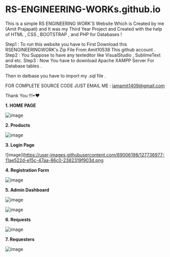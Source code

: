 # RS-ENGINEERING-WORKs.github.io
This is a simple RS ENGINEERING WORK'S Website Which is Created by me (Amit Prajapati) and It was my Third Year Project and Created with the help of HTML , CSS , BOOTSTRAP , and PHP for Databases !

Step1 : To run this website you have to First Download this RSENGINEERINGWORK's Zip File From Amit10538 This github account .
Step2 : You Suppose to have any texteditor like VisualStudio , SublimeText and etc.
Step3 : Now You have to download Apache XAMPP Server For Database tables .

Then in datbase you have to import my .sql file .

FOR COMPLETE SOURCE CODE JUST EMAIL ME : iamamit1409@gmail.com

Thank You !!!•♥

**1. HOME PAGE**

![image](https://user-images.githubusercontent.com/69006198/127736928-e24b8d94-8d1e-41d5-91a3-46ae873b1f47.png)

**2.	Products**

![image](https://user-images.githubusercontent.com/69006198/127736966-6cd700b9-5ee2-4613-848e-60b56ca14d20.png)

**3.	Login Page**

![image](https://user-images.githubusercontent.com/69006198/127736977-11ae522d-e15c-47aa-86c0-2382319f903d.png


**4.	Registration Form**


![image](https://user-images.githubusercontent.com/69006198/127736986-a4ad991f-b446-47b2-b358-d91fb87b671a.png)


**5.	Admin Dashboard**

![image](https://user-images.githubusercontent.com/69006198/127736998-c87c95ff-192f-40d4-b539-6bd9df299c87.png)

![image](https://user-images.githubusercontent.com/69006198/127737006-954bfe69-2b31-4e99-9594-858a25ea3163.png)

**6.	Requests**

![image](https://user-images.githubusercontent.com/69006198/127737010-40076cd3-b520-4169-9a09-b05b56a956fb.png)


**7.	Requesters**

![image](https://user-images.githubusercontent.com/69006198/127737021-b52d4eff-dc10-4ab4-91ab-9d0e6920ccbf.png)

